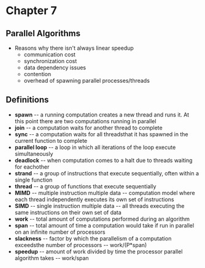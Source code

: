 # Chapter 7

## Parallel Algorithms
- Reasons why there isn't always linear speedup
  - communication cost
  - synchronization cost
  - data dependency issues
  - contention
  - overhead of spawning parallel processes/threads

## Definitions
- **spawn** -- a running computation creates a new thread and runs it. At this point there are two computations running in parallel
- **join** -- a computation waits for another thread to complete
- **sync** -- a computation waits for all threadsthat it has spawned in the current function to complete
- **parallel loop** -- a loop in which all iterations of the loop execute simultaneously
- **deadlock** -- when computation comes to a halt due to threads waiting for eachother
- **strand** -- a group of instructions that execute sequentially, often within a single function
- **thread** -- a group of functions that execute sequentially
- **MIMD** -- multiple instruction multiple data -- computation model where each thread independently executes its own set of instructions
- **SIMD** -- single instruction multiple data -- all threads executing the same instructions on their own set of data
- **work** -- total amount of computations performed during an algorithm
- **span** -- total amount of time a computation would take if run in parallel on an infinite number of processors
- **slackness** -- factor by which the parallelism of a computation exceedsthe number of processors -- work/(P*span)
- **speedup** -- amount of work divided by time the processor parallel algorithm takes -- work/span